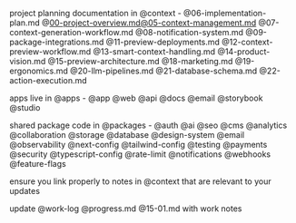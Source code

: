 project planning documentation in @context - @06-implementation-plan.md @00-project-overview.md@05-context-management.md @07-context-generation-workflow.md @08-notification-system.md @09-package-integrations.md @11-preview-deployments.md @12-context-preview-workflow.md @13-smart-context-handling.md @14-product-vision.md @15-preview-architecture.md @18-marketing.md @19-ergonomics.md @20-llm-pipelines.md @21-database-schema.md @22-action-execution.md

apps live in @apps - @app @web @api @docs @email @storybook @studio

shared package code in @packages - @auth @ai @seo @cms @analytics @collaboration @storage @database @design-system @email @observability @next-config @tailwind-config @testing @payments @security @typescript-config @rate-limit @notifications @webhooks @feature-flags

ensure you link properly to notes in @context that are relevant to your updates

update @work-log @progress.md @15-01.md with work notes